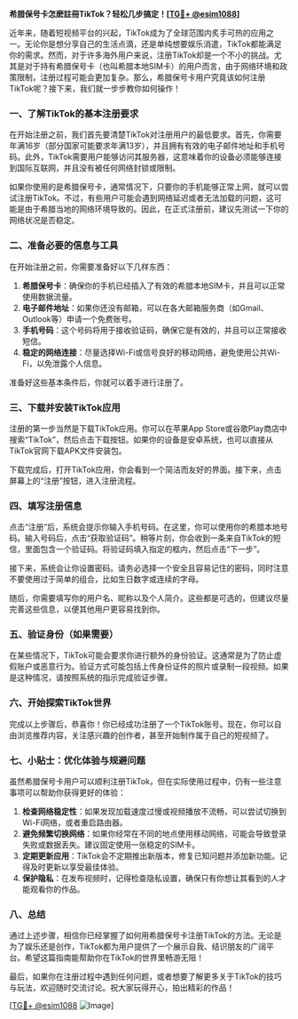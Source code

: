 **希腊保号卡怎麽註冊TikTok？轻松几步搞定！[[TG💪+ @esim1088](https://t.me/s/esim1088)]**

近年来，随着短视频平台的兴起，TikTok成为了全球范围内炙手可热的应用之一。无论你是想分享自己的生活点滴，还是单纯想要娱乐消遣，TikTok都能满足你的需求。然而，对于许多海外用户来说，注册TikTok却是一个不小的挑战。尤其是对于持有希腊保号卡（也叫希腊本地SIM卡）的用户而言，由于网络环境和政策限制，注册过程可能会更加复杂。那么，希腊保号卡用户究竟该如何注册TikTok呢？接下来，我们就一步步教你如何操作！

### 一、了解TikTok的基本注册要求

在开始注册之前，我们首先要清楚TikTok对注册用户的最低要求。首先，你需要年满16岁（部分国家可能要求年满13岁），并且拥有有效的电子邮件地址和手机号码。此外，TikTok需要用户能够访问其服务器，这意味着你的设备必须能够连接到国际互联网，并且没有被任何网络封锁或限制。

如果你使用的是希腊保号卡，通常情况下，只要你的手机能够正常上网，就可以尝试注册TikTok。不过，有些用户可能会遇到网络延迟或者无法加载的问题，这可能是由于希腊当地的网络环境导致的。因此，在正式注册前，建议先测试一下你的网络状况是否稳定。

### 二、准备必要的信息与工具

在开始注册之前，你需要准备好以下几样东西：

1. **希腊保号卡**：确保你的手机已经插入了有效的希腊本地SIM卡，并且可以正常使用数据流量。
2. **电子邮件地址**：如果你还没有邮箱，可以在各大邮箱服务商（如Gmail、Outlook等）申请一个免费账号。
3. **手机号码**：这个号码将用于接收验证码，确保它是有效的，并且可以正常接收短信。
4. **稳定的网络连接**：尽量选择Wi-Fi或信号良好的移动网络，避免使用公共Wi-Fi，以免泄露个人信息。

准备好这些基本条件后，你就可以着手进行注册了。

### 三、下载并安装TikTok应用

注册的第一步当然是下载TikTok应用。你可以在苹果App Store或谷歌Play商店中搜索“TikTok”，然后点击下载按钮。如果你的设备是安卓系统，也可以直接从TikTok官网下载APK文件安装包。

下载完成后，打开TikTok应用，你会看到一个简洁而友好的界面。接下来，点击屏幕上的“注册”按钮，进入注册流程。

### 四、填写注册信息

点击“注册”后，系统会提示你输入手机号码。在这里，你可以使用你的希腊本地号码。输入号码后，点击“获取验证码”。稍等片刻，你会收到一条来自TikTok的短信，里面包含一个验证码。将验证码填入指定的框内，然后点击“下一步”。

接下来，系统会让你设置密码。请务必选择一个安全且容易记住的密码，同时注意不要使用过于简单的组合，比如生日数字或连续的字母。

随后，你需要填写你的用户名、昵称以及个人简介。这些都是可选的，但建议尽量完善这些信息，以便其他用户更容易找到你。

### 五、验证身份（如果需要）

在某些情况下，TikTok可能会要求你进行额外的身份验证。这通常是为了防止虚假账户或恶意行为。验证方式可能包括上传身份证件的照片或录制一段视频。如果是这种情况，请按照系统的指示完成验证步骤。

### 六、开始探索TikTok世界

完成以上步骤后，恭喜你！你已经成功注册了一个TikTok账号。现在，你可以自由浏览推荐内容，关注感兴趣的创作者，甚至开始制作属于自己的短视频了。

### 七、小贴士：优化体验与规避问题

虽然希腊保号卡用户可以顺利注册TikTok，但在实际使用过程中，仍有一些注意事项可以帮助你获得更好的体验：

1. **检查网络稳定性**：如果发现加载速度过慢或视频播放不流畅，可以尝试切换到Wi-Fi网络，或者重启路由器。
2. **避免频繁切换网络**：如果你经常在不同的地点使用移动网络，可能会导致登录失败或数据丢失。建议固定使用一张稳定的SIM卡。
3. **定期更新应用**：TikTok会不定期推出新版本，修复已知问题并添加新功能。记得及时更新以享受最佳体验。
4. **保护隐私**：在发布视频时，记得检查隐私设置，确保只有你想让其看到的人才能观看你的作品。

### 八、总结

通过上述步骤，相信你已经掌握了如何用希腊保号卡注册TikTok的方法。无论是为了娱乐还是创作，TikTok都为用户提供了一个展示自我、结识朋友的广阔平台。希望这篇指南能帮助你在TikTok的世界里畅游无阻！

最后，如果你在注册过程中遇到任何问题，或者想要了解更多关于TikTok的技巧与玩法，欢迎随时交流讨论。祝大家玩得开心，拍出精彩的作品！

[[TG💪+ @esim1088](https://t.me/s/esim1088) ![Image](https://i.postimg.cc/4NQfJmqS/Snipaste-2025-05-13-00-14-12.png)]